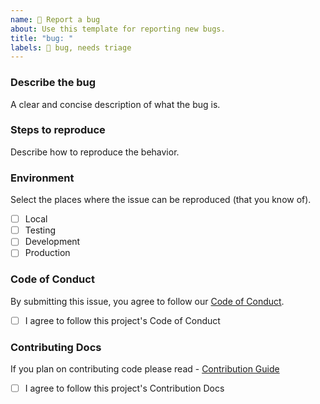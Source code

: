 ```yaml
---
name: 🐛 Report a bug
about: Use this template for reporting new bugs.
title: "bug: "
labels: 🐛 bug, needs triage
---
```


### Describe the bug

A clear and concise description of what the bug is.

<!--
Tell us what you were doing when you encountered the bug.
-->

### Steps to reproduce

Describe how to reproduce the behavior.

<!--
1. Go to '...' 
2. Click on '...' 
3. Scroll down to '...' 
4. See error
-->

### Environment

Select the places where the issue can be reproduced (that you know of).

- [ ] Local
- [ ] Testing
- [ ] Development
- [ ] Production

### Code of Conduct

By submitting this issue, you agree to follow our [Code of Conduct](https://docs.opensauced.pizza/contributing/code-of-conduct/).

- [ ] I agree to follow this project's Code of Conduct

### Contributing Docs

If you plan on contributing code please read - [Contribution Guide](https://docs.opensauced.pizza/contributing/introduction-to-contributing/)

- [ ]  I agree to follow this project's Contribution Docs
